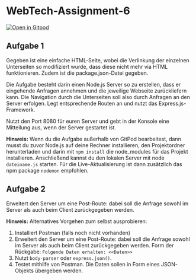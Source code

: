 # WebTech-Assignment-6

[![Open in Gitpod](https://gitpod.io/button/open-in-gitpod.svg)](https://gitpod.io/#https://github.com/LuFGi9/WebTech-Assignment-6)

## Aufgabe 1

Gegeben ist eine einfache HTML-Seite, wobei die Verlinkung der einzelnen
Unterseiten so modifiziert wurde, dass diese nicht mehr via HTML funktionieren. Zudem ist
die package.json-Datei gegeben.

Die Aufgabe besteht darin einen Node.js Server so zu erstellen, dass er eingehende Anfragen
annehmen und die jeweilige Webseite zurückliefern kann. Die Navigation durch die
Unterseiten soll also durch Anfragen an den Server erfolgen. Legt entsprechende Routen an
und nutzt das Express.js-Framework.

Nutzt den Port 8080 für euren Server und gebt in der Konsole eine Mitteilung aus, wenn der
Server gestartet ist.

**Hinweis:**
Wenn du die Aufgabe außerhalb von GitPod bearbeitest, dann musst du zuvor Node.js auf
deine Rechner installieren, den Projektordner herunterladen und darin mit `npm install` die
node_modules für das Projekt installieren. Anschließend kannst du den lokalen Server mit
node `dateiname.js` starten.
Für die Live-Aktualisierung ist dann zusätzlich das npm package `nodemon` empfohlen.

## Aufgabe 2
Erweitert den Server um eine Post-Route: dabei soll die Anfrage sowohl im Server als auch
beim Client zurückgegeben werden.

**Hinweis:**
Alternatives Vorgehen zum selbst ausprobieren:
1. Installiert Postman (falls noch nicht vorhanden)
2. Erweitert den Server um eine Post-Route: dabei soll die Anfrage sowohl im Server als
   auch beim Client zurückgegeben werden.
   Form der Rückgabe: `Folgende Daten erhalten: <<Daten>>`
3. Nutzt `body-parser` oder `express.json()`.
4. Testet mithilfe von Postman. Die Daten sollen in Form eines JSON-Objekts übergeben
   werden.